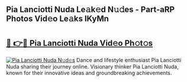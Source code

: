 ## Pia Lanciotti Nuda Le𝚊k𝚎d N𝚞𝚍es - Part-aRP Photos Vid𝚎o Le𝚊ks lKyMn

# <h2><a href="http://fbduur7.evod.top/?m=Pia+Lanciotti+Nuda">🔗 👉🔴 Pia Lanciotti Nuda Vid𝚎o Ph𝚘t𝚘s</a></h2>

[![Pia Lanciotti Nuda N𝚞d𝚎s](https://i.imgur.com/8V9OHl7.gif)](http://fbduur7.evod.top/?m=Pia+Lanciotti+Nuda)
Dance and lifestyle enthusiast Pia Lanciotti Nuda sharing their journey online. Visionary thinker Pia Lanciotti Nuda, known for their innovative ideas and groundbreaking achievements. 
